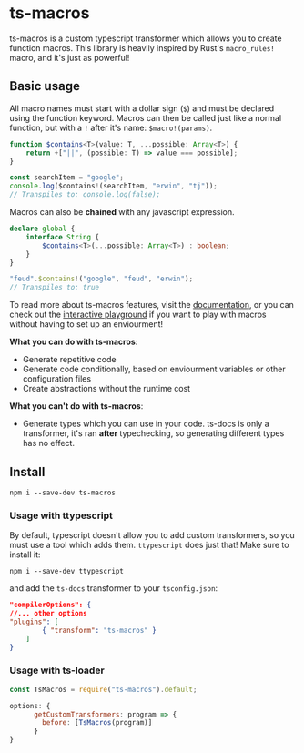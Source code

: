 # ts-macros

ts-macros is a custom typescript transformer which allows you to create function macros. This library is heavily inspired by Rust's `macro_rules!` macro, and it's just as powerful! 

## Basic usage

All macro names must start with a dollar sign (`$`) and must be declared using the function keyword. Macros can then be called just like a normal function, but with a `!` after it's name: `$macro!(params)`.

```ts
function $contains<T>(value: T, ...possible: Array<T>) {
    return +["||", (possible: T) => value === possible];
}

const searchItem = "google";
console.log($contains!(searchItem, "erwin", "tj")); 
// Transpiles to: console.log(false);
```

Macros can also be **chained** with any javascript expression.

```ts
declare global {
    interface String {
        $contains<T>(...possible: Array<T>) : boolean;
    }
}

"feud".$contains!("google", "feud", "erwin");
// Transpiles to: true
```

To read more about ts-macros features, visit the [documentation](https://googlefeud.github.io/ts-macros/index.html), or you can check out the [interactive playground](https://googlefeud.github.io/ts-macros/playground/) if you want to play with macros without having to set up an enviourment!

**What you can do with ts-macros**:
- Generate repetitive code
- Generate code conditionally, based on enviourment variables or other configuration files
- Create abstractions without the runtime cost

**What you can't do with ts-macros**:
- Generate types which you can use in your code. ts-docs is only a transformer, it's ran **after** typechecking, so generating different types has no effect.

## Install

```
npm i --save-dev ts-macros
```

### Usage with ttypescript

By default, typescript doesn't allow you to add custom transformers, so you must use a tool which adds them. `ttypescript` does just that! Make sure to install it:

```
npm i --save-dev ttypescript
```

and add the `ts-docs` transformer to your `tsconfig.json`:

```json
"compilerOptions": {
//... other options
"plugins": [
        { "transform": "ts-macros" }
    ]
}
```

### Usage with ts-loader

```js
const TsMacros = require("ts-macros").default;

options: {
      getCustomTransformers: program => {
        before: [TsMacros(program)]
      }
}
```